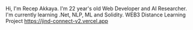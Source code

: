 Hi, I'm Recep Akkaya.
I'm 22 year's old Web Developer and AI Researcher. 
I'm currently learning .Net, NLP, ML and Solidity.
WEB3 Distance Learning Project
https://jind-connect-v2.vercel.app
